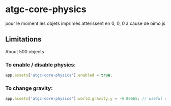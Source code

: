 # atgc-core-physics

pour le moment les objets imprimés atterissent en 0, 0, 0
à cause de oimo.js

## Limitations

About 500 objects

### To enable / disable physics:

```Javascript
app.assets['atgc-core-physics'].enabled = true;
```

### To change gravity:

```Javascript
app.assets['atgc-core-physics'].world.gravity.y = -9.80665; // useful values between -20 and +20
```

